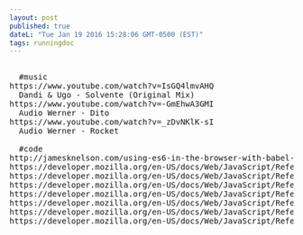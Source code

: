```yaml
---
layout: post
published: true
dateL: "Tue Jan 19 2016 15:28:06 GMT-0500 (EST)"
tags: runningdoc
---
```


<pre>

  #music
https://www.youtube.com/watch?v=IsGQ4lmvAHQ
  Dandi & Ugo - Solvente (Original Mix)
https://www.youtube.com/watch?v=-GmEhwA3GMI
  Audio Werner - Dito
https://www.youtube.com/watch?v=_zDvNKlK-sI
  Audio Werner - Rocket

  #code
http://jamesknelson.com/using-es6-in-the-browser-with-babel-6-and-webpack/
https://developer.mozilla.org/en-US/docs/Web/JavaScript/Reference/Functions/Arrow_functions
https://developer.mozilla.org/en-US/docs/Web/JavaScript/Reference/Global_Objects/Object/values
https://developer.mozilla.org/en-US/docs/Web/JavaScript/Reference/Global_Objects/Object/entries#Browser_compatibility
https://developer.mozilla.org/en-US/docs/Web/JavaScript/Reference/Global_Objects/Object/getOwnPropertyNames
https://developer.mozilla.org/en-US/docs/Web/JavaScript/Reference/Global_Objects/Array/forEach
https://developer.mozilla.org/en-US/docs/Web/JavaScript/Reference/Global_Objects/Array/%40%40iterator
https://developer.mozilla.org/en-US/docs/Web/JavaScript/Reference/Statements/for...of